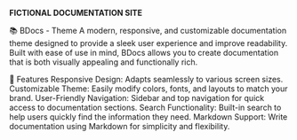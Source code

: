 **FICTIONAL DOCUMENTATION SITE**

📚 BDocs - Theme
A modern, responsive, and customizable documentation theme designed to provide a sleek user experience and improve readability. Built with ease of use in mind, BDocs allows you to create documentation that is both visually appealing and functionally rich.

🚀 Features
Responsive Design: Adapts seamlessly to various screen sizes.
Customizable Theme: Easily modify colors, fonts, and layouts to match your brand.
User-Friendly Navigation: Sidebar and top navigation for quick access to documentation sections.
Search Functionality: Built-in search to help users quickly find the information they need.
Markdown Support: Write documentation using Markdown for simplicity and flexibility.
